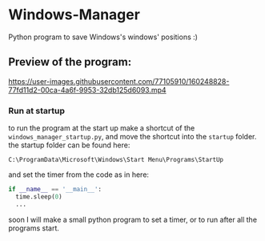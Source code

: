 # Windows-Manager
Python program to save Windows's windows' positions :)

## Preview of the program:

https://user-images.githubusercontent.com/77105910/160248828-77fd11d2-00ca-4a6f-9953-32db125d6093.mp4

### Run at startup
to run the program at the start up make a shortcut of the `windows_manager_startup.py`, and move the shortcut into the `startup` folder.
the startup folder can be found here:
```
C:\ProgramData\Microsoft\Windows\Start Menu\Programs\StartUp
```
and set the timer from the code as in here:
```python
if __name__ == '__main__':
  time.sleep(0)
  ...
```
soon I will make a small python program to set a timer, or to run after all the programs start.
